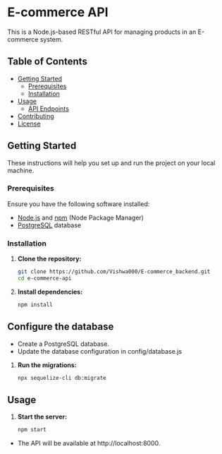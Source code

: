 # E-commerce API

This is a Node.js-based RESTful API for managing products in an E-commerce system.

## Table of Contents

- [Getting Started](#getting-started)
  - [Prerequisites](#prerequisites)
  - [Installation](#installation)
- [Usage](#usage)
  - [API Endpoints](#api-endpoints)
- [Contributing](#contributing)
- [License](#license)

## Getting Started

These instructions will help you set up and run the project on your local machine.

### Prerequisites

Ensure you have the following software installed:

- [Node.js](https://nodejs.org/) and [npm](https://www.npmjs.com/) (Node Package Manager)
- [PostgreSQL](https://www.postgresql.org/) database

### Installation

1. **Clone the repository:**

   ```bash
   git clone https://github.com/Vishwa000/E-commerce_backend.git
   cd e-commerce-api

2. **Install dependencies:**
   ```bash
   npm install

## Configure the database

- Create a PostgreSQL database.
- Update the database configuration in config/database.js

1. **Run the migrations:**

   ```bash
   npx sequelize-cli db:migrate

## Usage

1. **Start the server:**

   ```bash
   npm start

- The API will be available at http://localhost:8000.